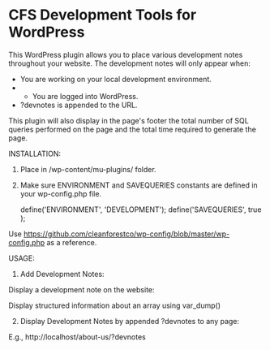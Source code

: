 CFS Development Tools for WordPress
=============

This WordPress plugin allows you to place various development notes throughout your website. The development notes will only appear when:
* You are working on your local development environment.
* * You are logged into WordPress.
* ?devnotes is appended to the URL.

This plugin will also display in the page's footer the total number of SQL queries performed on the page and the total time required to generate the page.

INSTALLATION:

1) Place in /wp-content/mu-plugins/ folder.

2) Make sure ENVIRONMENT and SAVEQUERIES constants are defined in your wp-config.php file.

    define('ENVIRONMENT', 'DEVELOPMENT');
    define('SAVEQUERIES', true );

Use https://github.com/cleanforestco/wp-config/blob/master/wp-config.php as a reference.

USAGE:

1) Add Development Notes:

Display a development note on the website:
<?php devnote('Here is a development note.'); ?>

Display structured information about an array using var_dump()
<?php devnote($array); ?>

2) Display Development Notes by appended ?devnotes to any page:

E.g., http://localhost/about-us/?devnotes
